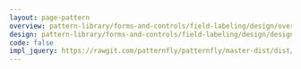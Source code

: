 ```yaml
---
layout: page-pattern
overview: pattern-library/forms-and-controls/field-labeling/design/overview.md
design: pattern-library/forms-and-controls/field-labeling/design/design.md
code: false
impl_jquery: https://rawgit.com/patternfly/patternfly/master-dist/dist/tests/forms.html#right-aligned
---
```

